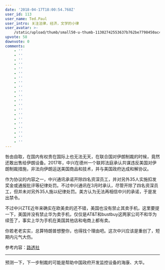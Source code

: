 ```yaml
---
date: '2018-04-17T18:00:54.768Z'
user_id: 113
user_name: Ted.Paul
user_intro: 关注法律，经济，文学的小律
user_avatar: >-
    /static/upload/thumb/small50-u-thumb-11302742553637b762be7798450ac4f45abc80e9326.png
upvote: 58
downvote: 0
comments:
    - ''
    - ''
    - ''
    - ''
    - ''
    - ''
    - ''
    - ''
    - ''
    - ''
    - ''
    - ''
    - ''
    - ''
    - ''
    - ''
    - ''
    - ''
    - ''
    - ''
    - ''
---
```


咎由自取，在国内有权贵在国际上也无法无天，在联合国对伊朗制裁的时候，竟然还敢出售给伊朗设备。2017年，中兴在德州一个联邦法庭承认共谋违反美国对伊朗制裁措施，非法向伊朗运送美国商品和技术，并与美国政府达成和解协议。

作为协议的内容之一，中兴通讯承诺开除四名资深员工，并对另外35人实施扣发奖金或通报批评等纪律处罚。不过中兴通讯在3月时承认，尽管开除了四名资深员工，但并未对另外35人施以纪律处罚。美方认为无法再相信中兴的承诺，于是发出禁令。

不过中兴ZTE近年来确实在欧美卖的还不错，美国也没有禁止其卖手机，这里要提一下，美国并没有禁止华为卖手机，仅仅是AT&T和bustbuy这两家公司不和华为续签了，事实上华为手机在美国其他店和电商上都有卖。

你若老老实实，总算特朗普想整你，也得找个理由吧。这次中兴应该是重创了，短期内元气大伤。

参考内容：[路透社](https://cn.reuters.com/article/us-ban-zte-parts-0416-mon-idCNKBS1HO00W)

---

预测一下，下一步制裁的可能是帮助中国政府开发监控设备的海康、大华。
